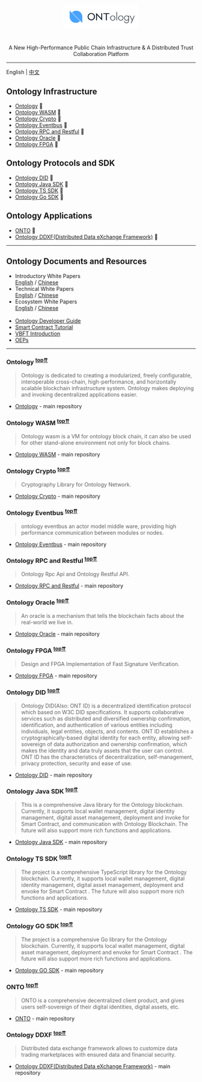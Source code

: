 <p align="center">
  <img
    src="https://github.com/ontio/documentation/blob/master/zh-CN/Ontology.png"
    width="200px"
  >
</p>
<h1 align="center"></h1>
<p align="center">
  A New High-Performance Public Chain Infrastructure & A Distributed Trust Collaboration Platform
</p>

---

English | [中文](/zh-CN/README.md)

## Ontology Infrastructure

- [Ontology](#Ontology) :hatching_chick:
- [Ontology WASM](#Ontology-wsam) :hatching_chick:
- [Ontology Crypto](#Ontology-crypto) :hatching_chick:
- [Ontology Eventbus](#Ontology-eventbus) :hatching_chick:
- [Ontology RPC and Restful](#Ontology-rpc-and-restful) :hatching_chick:
- [Ontology Oracle](#Ontology-oracle) :hatching_chick:
- [Ontology FPGA](#Ontology-fpga) :egg:

## Ontology Protocols and SDK

- [Ontology DID](#Ontology-did) :hatched_chick:
- [Ontology Java SDK](#Ontology-java-sdk) :hatched_chick:
- [Ontology TS SDK](#Ontology-ts-sdk) :hatched_chick:
- [Ontology Go SDK](#Ontology-go-sdk) :hatched_chick:

## Ontology Applications
- [ONTO](#onto) :hatching_chick:
- [Ontology DDXF(Distributed Data eXchange Framework)](#Ontology-ddxf) :hatched_chick:

---

## Ontology Documents and Resources

- Introductory White Papers<br/>[English](https://ont.io/wp/Ontology-Introductory-White-Paper-EN.pdf) / [Chinese](https://ont.io/wp/Ontology-Introductory-White-Paper-ZH.pdf)  
- Technical White Papers<br/>[English](https://github.com/ontio/Documentation/blob/master/Ontology-technology-white-paper-EN.pdf) / [Chinese](https://ont.io/wp/Ontology-technology-white-paper-ZH.pdf)  
- Ecosystem White Papers<br/>[English](https://ont.io/wp/Ontology-Ecosystem-White-Paper-EN.pdf) / [Chinese](https://ont.io/wp/Ontology-Ecosystem-White-Paper-ZH.pdf)<br><br>
- [Ontology Developer Guide](https://github.com/ontio/documentation/blob/master/Ontology_Developer_Guide.md)
- [Smart Contract Tutorial](https://github.com/ontio/documentation/tree/master/smart-contract-tutorial)
- [VBFT Introduction](https://github.com/ontio/documentation/tree/master/vbft-intro/vbft-intro.md)
- [OEPs](https://github.com/ontio/OEPs)

---

### <a name="Ontology"></a>Ontology <sup>[top⇈](#ontology-infrastructure)</sup>
> Ontology is dedicated to creating a modularized, freely configurable, interoperable cross-chain, high-performance, and horizontally scalable blockchain infrastructure system. Ontology makes deploying and invoking decentralized applications easier.
- [Ontology](https://github.com/ontio/ontology) - main repository

### <a name="Ontology-wsam"></a>Ontology WASM <sup>[top⇈](#ontology-infrastructure)</sup>
> Ontology wasm is a VM for ontology block chain, it can also be used for other stand-alone environment not only for block chains.
- [Ontology WASM](https://github.com/ontio/ontology-wasm) - main repository

### <a name="Ontology-crypto"></a>Ontology Crypto <sup>[top⇈](#ontology-infrastructure)</sup>
> Cryptography Library for Ontology Network.
- [Ontology Crypto](https://github.com/ontio/ontology-crypto) - main repository

### <a name="Ontology-eventbus"></a>Ontology Eventbus <sup>[top⇈](#ontology-infrastructure)</sup>
> ontology eventbus an actor model middle ware, providing high performance communication between modules or nodes.
- [Ontology Eventbus](https://github.com/ontio/ontology-eventbus) - main repository

### <a name="Ontology-rpc-and-restful"></a>Ontology RPC and Restful <sup>[top⇈](#ontology-infrastructure)</sup>
> Ontology Rpc Api and Ontology Restful API.
- [Ontology RPC and Restful](https://github.com/ontio/documentation/tree/master/ontology-API) - main repository

### <a name="Ontology-oracle"></a>Ontology Oracle <sup>[top⇈](#ontology-infrastructure)</sup>
> An oracle is a mechanism that tells the blockchain facts about the real-world we live in.
- [Ontology Oracle](https://github.com/ontio/ontology-oracle-py) - main repository

### <a name="Ontology-fpga"></a>Ontology FPGA <sup>[top⇈](#ontology-infrastructure)</sup>
> Design and FPGA Implementation of Fast Signature Verification.
- [Ontology FPGA](https://github.com/ontio/ontology-fpga) - main repository

### <a name="Ontology-did"></a>Ontology DID <sup>[top⇈](#ontology-infrastructure)</sup>
> Ontology DID(Also: ONT ID) is a decentralized identification protocol which based on W3C DID specifications. It supports collaborative services such as distributed and diversified ownership confirmation, identification, and authentication of various entities including individuals, legal entities, objects, and contents. ONT ID establishes a cryptographically-based digital identity for each entity, allowing self-sovereign of data authorization and ownership confirmation, which makes the identity and data truly assets that the user can control. ONT ID has the characteristics of decentralization, self-management, privacy protection, security and ease of use.
- [Ontology DID](https://github.com/ontio/ontology-DID) - main repository

### <a name="Ontology-java-sdk"></a>Ontology Java SDK <sup>[top⇈](#ontology-infrastructure)</sup>
> This is a comprehensive Java library for the Ontology blockchain. Currently, it supports local wallet management, digital identity management, digital asset management, deployment and invoke for Smart Contract, and communication with Ontology Blockchain. The future will also support more rich functions and applications.
- [Ontology Java SDK](https://github.com/ontio/ontology-java-sdk) - main repository

### <a name="Ontology-ts-sdk"></a>Ontology TS SDK <sup>[top⇈](#ontology-infrastructure)</sup>
> The project is a comprehensive TypeScript library for the Ontology blockchain. Currently, it supports local wallet management, digital identity management, digital asset management, deployment and envoke for Smart Contract . The future will also support more rich functions and applications.
- [Ontology TS SDK](https://github.com/ontio/ontology-ts-sdk) - main repository

### <a name="Ontology-go-sdk"></a>Ontology GO SDK <sup>[top⇈](#ontology-infrastructure)</sup>
> The project is a comprehensive Go library for the Ontology blockchain. Currently, it supports local wallet management, digital asset management, deployment and envoke for Smart Contract . The future will also support more rich functions and applications.
- [Ontology GO SDK](https://github.com/ontio/ontology-go-sdk) - main repository


### <a name="onto"></a>ONTO <sup>[top⇈](#ontology-infrastructure)</sup>
> ONTO is a comprehensive decentralized client product, and gives users self-sovereign of their digital identities, digital assets, etc.
- [ONTO](https://github.com/ontio/onto) - main repository

### <a name="Ontology-ddxf"></a>Ontology DDXF <sup>[top⇈](#ontology-infrastructure)</sup>
> Distributed data exchange framework allows to customize data trading marketplaces with ensured data and financial security.
- [Ontology DDXF(Distributed Data eXchange Framework)](https://github.com/ontio/ontology-ddxf) - main repository
